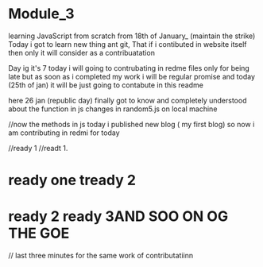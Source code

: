# Module_3
 learning JavaScript from scratch from 18th of January_ (maintain the strike)
 Today i got to learn new thing ant git, That if i contibuted in website itself then only it will consider as a contribuatation 

Day ig it's 7  today i will going to contrubating in redme files only for being late
but as soon as i completed my work i will be regular promise 
and today (25th of jan) it will be just going to contabute in this readme

here 26 jan (republic day)
finally got to know and completely understood about the function in js
changes in random5.js on local machine

//now the methods in js 
today i published new blog ( my first blog) so now i am contributing in redmi for today 


//ready 1
//readt 1.
# ready one tready 2
# ready 2 ready 3AND SOO ON OG THE GOE
// last three minutes for the same work of contributatiinn 
